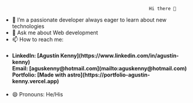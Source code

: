                                             	          Hi there 👋



- 👯 I’m a passionate developer always eager to learn about new technologies
- 💬 Ask me about Web development
- 📫 How to reach me:
- <h4>                LinkedIn: [Agustín Kenny](https://www.linkedin.com/in/agustín-kenny)<br/>                    
                       Email: [aguskenny@hotmail.com](mailto:aguskenny@hotmail.com)<br/>
                       Portfolio: [Made with astro](https://portfolio-agustin-kenny.vercel.app)<br/></h4>
- 😄 Pronouns: He/His

